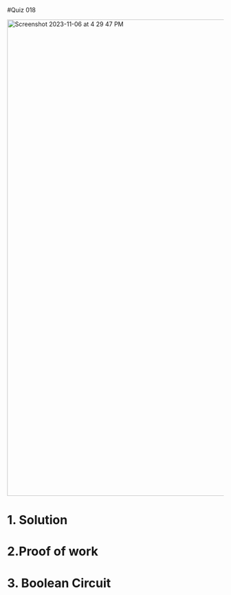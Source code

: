 #Quiz 018

<img width="1108" alt="Screenshot 2023-11-06 at 4 29 47 PM" src="https://github.com/K-Schriber/Unit-2-Comp-Sci/assets/142757998/4a9afd15-00db-414c-afdf-9d5f1f92b17c">


# 1. Solution


# 2.Proof of work


# 3. Boolean Circuit 




